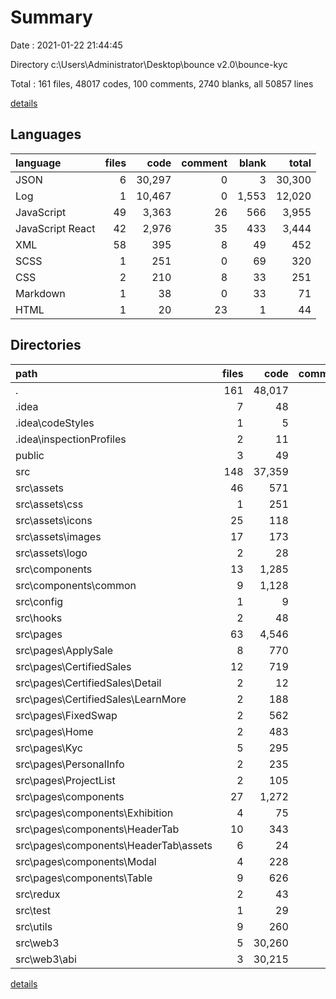 # Summary

Date : 2021-01-22 21:44:45

Directory c:\Users\Administrator\Desktop\bounce v2.0\bounce-kyc

Total : 161 files,  48017 codes, 100 comments, 2740 blanks, all 50857 lines

[details](details.md)

## Languages
| language | files | code | comment | blank | total |
| :--- | ---: | ---: | ---: | ---: | ---: |
| JSON | 6 | 30,297 | 0 | 3 | 30,300 |
| Log | 1 | 10,467 | 0 | 1,553 | 12,020 |
| JavaScript | 49 | 3,363 | 26 | 566 | 3,955 |
| JavaScript React | 42 | 2,976 | 35 | 433 | 3,444 |
| XML | 58 | 395 | 8 | 49 | 452 |
| SCSS | 1 | 251 | 0 | 69 | 320 |
| CSS | 2 | 210 | 8 | 33 | 251 |
| Markdown | 1 | 38 | 0 | 33 | 71 |
| HTML | 1 | 20 | 23 | 1 | 44 |

## Directories
| path | files | code | comment | blank | total |
| :--- | ---: | ---: | ---: | ---: | ---: |
| . | 161 | 48,017 | 100 | 2,740 | 50,857 |
| .idea | 7 | 48 | 0 | 0 | 48 |
| .idea\codeStyles | 1 | 5 | 0 | 0 | 5 |
| .idea\inspectionProfiles | 2 | 11 | 0 | 0 | 11 |
| public | 3 | 49 | 31 | 4 | 84 |
| src | 148 | 37,359 | 69 | 1,150 | 38,578 |
| src\assets | 46 | 571 | 0 | 110 | 681 |
| src\assets\css | 1 | 251 | 0 | 69 | 320 |
| src\assets\icons | 25 | 118 | 0 | 22 | 140 |
| src\assets\images | 17 | 173 | 0 | 17 | 190 |
| src\assets\logo | 2 | 28 | 0 | 2 | 30 |
| src\components | 13 | 1,285 | 11 | 204 | 1,500 |
| src\components\common | 9 | 1,128 | 6 | 175 | 1,309 |
| src\config | 1 | 9 | 0 | 2 | 11 |
| src\hooks | 2 | 48 | 5 | 11 | 64 |
| src\pages | 63 | 4,546 | 42 | 683 | 5,271 |
| src\pages\ApplySale | 8 | 770 | 0 | 118 | 888 |
| src\pages\CertifiedSales | 12 | 719 | 3 | 122 | 844 |
| src\pages\CertifiedSales\Detail | 2 | 12 | 0 | 4 | 16 |
| src\pages\CertifiedSales\LearnMore | 2 | 188 | 0 | 33 | 221 |
| src\pages\FixedSwap | 2 | 562 | 1 | 89 | 652 |
| src\pages\Home | 2 | 483 | 0 | 69 | 552 |
| src\pages\Kyc | 5 | 295 | 4 | 37 | 336 |
| src\pages\PersonalInfo | 2 | 235 | 0 | 24 | 259 |
| src\pages\ProjectList | 2 | 105 | 0 | 14 | 119 |
| src\pages\components | 27 | 1,272 | 16 | 189 | 1,477 |
| src\pages\components\Exhibition | 4 | 75 | 0 | 14 | 89 |
| src\pages\components\HeaderTab | 10 | 343 | 12 | 47 | 402 |
| src\pages\components\HeaderTab\assets | 6 | 24 | 0 | 6 | 30 |
| src\pages\components\Modal | 4 | 228 | 1 | 38 | 267 |
| src\pages\components\Table | 9 | 626 | 3 | 90 | 719 |
| src\redux | 2 | 43 | 0 | 7 | 50 |
| src\test | 1 | 29 | 1 | 7 | 37 |
| src\utils | 9 | 260 | 0 | 60 | 320 |
| src\web3 | 5 | 30,260 | 1 | 8 | 30,269 |
| src\web3\abi | 3 | 30,215 | 0 | 2 | 30,217 |

[details](details.md)